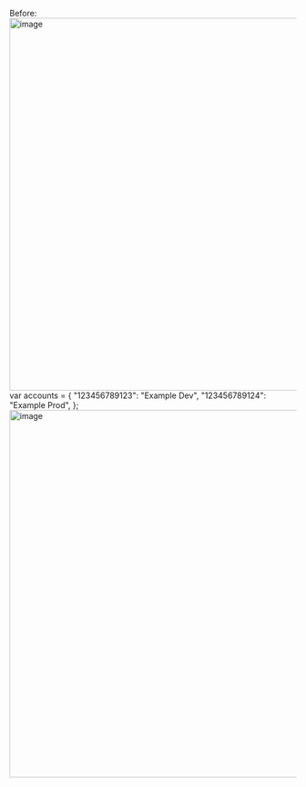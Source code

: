 Before:
<br><img width="653" alt="image" src="https://github.com/globart/aws-saml-aliases/assets/37272735/24abb611-91af-4bbb-9486-3061b60fb005"><br>
var accounts = {
  "123456789123": "Example Dev",
  "123456789124": "Example Prod",
};
<br><img width="644" alt="image" src="https://github.com/globart/aws-saml-aliases/assets/37272735/e49cf53c-7f4f-4ec3-8900-660c4538cd80"><br>
